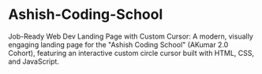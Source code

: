 # Ashish-Coding-School
Job-Ready Web Dev Landing Page with Custom Cursor: A modern, visually engaging landing page for the "Ashish Coding School" (AKumar 2.0 Cohort), featuring an interactive custom circle cursor built with HTML, CSS, and JavaScript.
